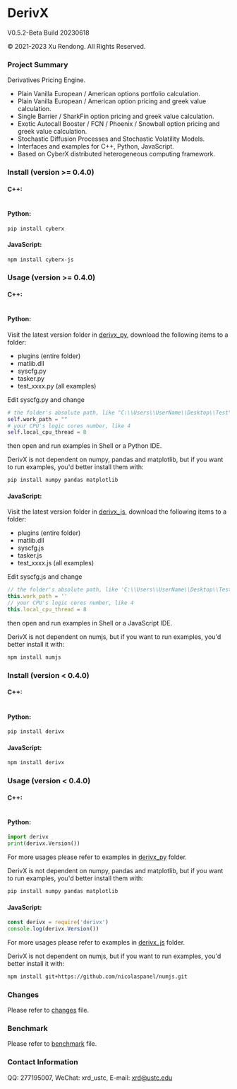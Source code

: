 # DerivX
V0.5.2-Beta Build 20230618

© 2021-2023 Xu Rendong. All Rights Reserved.

### Project Summary
Derivatives Pricing Engine.
+ Plain Vanilla European / American options portfolio calculation.
+ Plain Vanilla European / American option pricing and greek value calculation.
+ Single Barrier / SharkFin option pricing and greek value calculation.
+ Exotic Autocall Booster / FCN / Phoenix / Snowball option pricing and greek value calculation.
+ Stochastic Diffusion Processes and Stochastic Volatility Models.
+ Interfaces and examples for C++, Python, JavaScript.
+ Based on CyberX distributed heterogeneous computing framework.

### Install (version >= 0.4.0)
#### C++:
```bash

```

#### Python:
```bash
pip install cyberx
```

#### JavaScript:
```bash
npm install cyberx-js
```

### Usage (version >= 0.4.0)
#### C++:
```c++

```

#### Python:
Visit the latest version folder in [derivx_py](https://github.com/xurendong/derivx/tree/main/exe/windows/bin/derivx_py), download the following items to a folder:

+ plugins (entire folder)
+ matlib.dll
+ syscfg.py
+ tasker.py
+ test_xxxx.py (all examples)

Edit syscfg.py and change 
```python
# the folder's absolute path, like "C:\\Users\\UserName\\Desktop\\Test"
self.work_path = ""
# your CPU's logic cores number, like 4
self.local_cpu_thread = 8
```
then open and run examples in Shell or a Python IDE.

DerivX is not dependent on numpy, pandas and matplotlib, but if you want to run examples, you'd better install them with:
```bash
pip install numpy pandas matplotlib
```

#### JavaScript:
Visit the latest version folder in [derivx_js](https://github.com/xurendong/derivx/tree/main/exe/windows/bin/derivx_js), download the following items to a folder:

+ plugins (entire folder)
+ matlib.dll
+ syscfg.js
+ tasker.js
+ test_xxxx.js (all examples)

Edit syscfg.js and change 
```javascript
// the folder's absolute path, like 'C:\\Users\\UserName\\Desktop\\Test'
this.work_path = ''
// your CPU's logic cores number, like 4
this.local_cpu_thread = 8
```
then open and run examples in Shell or a JavaScript IDE.

DerivX is not dependent on numjs, but if you want to run examples, you'd better install it with:
```bash
npm install numjs
```

### Install (version < 0.4.0)
#### C++:
```bash

```

#### Python:
```bash
pip install derivx
```

#### JavaScript:
```bash
npm install derivx
```

### Usage (version < 0.4.0)
#### C++:
```c++

```

#### Python:
```python
import derivx
print(derivx.Version())
```
For more usages please refer to examples in [derivx_py](https://github.com/xurendong/derivx/tree/main/exe/windows/bin/derivx_py) folder.

DerivX is not dependent on numpy, pandas and matplotlib, but if you want to run examples, you'd better install them with:
```bash
pip install numpy pandas matplotlib
```

#### JavaScript:
```javascript
const derivx = require('derivx')
console.log(derivx.Version())
```
For more usages please refer to examples in [derivx_js](https://github.com/xurendong/derivx/tree/main/exe/windows/bin/derivx_js) folder.

DerivX is not dependent on numjs, but if you want to run examples, you'd better install it with:
```bash
npm install git+https://github.com/nicolaspanel/numjs.git
```

### Changes
Please refer to [changes](https://github.com/xurendong/derivx/blob/main/changes.txt) file.

### Benchmark
Please refer to [benchmark](https://github.com/xurendong/derivx/blob/main/benchmark.md) file.

### Contact Information
QQ: 277195007, WeChat: xrd_ustc, E-mail: xrd@ustc.edu
